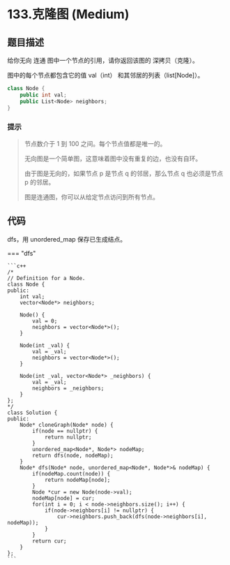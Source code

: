 # 133.克隆图 (Medium)

## 题目描述

给你无向 连通 图中一个节点的引用，请你返回该图的 深拷贝（克隆）。

图中的每个节点都包含它的值 val（int） 和其邻居的列表（list[Node]）。

```c++
class Node {
    public int val;
    public List<Node> neighbors;
}
```

### 提示

> 节点数介于 1 到 100 之间。每个节点值都是唯一的。
> 
> 无向图是一个简单图，这意味着图中没有重复的边，也没有自环。
> 
> 由于图是无向的，如果节点 p 是节点 q 的邻居，那么节点 q 也必须是节点 p 的邻居。
> 
> 图是连通图，你可以从给定节点访问到所有节点。

## 代码

dfs，用 unordered_map 保存已生成结点。

=== "dfs"

    ```c++
    /*
    // Definition for a Node.
    class Node {
    public:
        int val;
        vector<Node*> neighbors;
        
        Node() {
            val = 0;
            neighbors = vector<Node*>();
        }
        
        Node(int _val) {
            val = _val;
            neighbors = vector<Node*>();
        }
        
        Node(int _val, vector<Node*> _neighbors) {
            val = _val;
            neighbors = _neighbors;
        }
    };
    */
    class Solution {
    public:
        Node* cloneGraph(Node* node) {
            if(node == nullptr) {
                return nullptr;
            }
            unordered_map<Node*, Node*> nodeMap;
            return dfs(node, nodeMap);
        }
        Node* dfs(Node* node, unordered_map<Node*, Node*>& nodeMap) {
            if(nodeMap.count(node)) {
                return nodeMap[node];
            }
            Node *cur = new Node(node->val);
            nodeMap[node] = cur;
            for(int i = 0; i < node->neighbors.size(); i++) {
                if(node->neighbors[i] != nullptr) {
                    cur->neighbors.push_back(dfs(node->neighbors[i], nodeMap));
                }
            }
            return cur;
        }
    };
    ```
